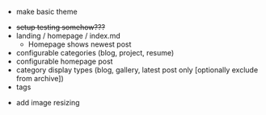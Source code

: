 * make basic theme
 - ~~setup testing somehow???~~
 - landing / homepage / index.md
   - Homepage shows newest post
 - configurable categories (blog, project, resume)
 - configurable homepage post
 - category display types (blog, gallery, latest post only [optionally exclude from archive])
 - tags 
* add image resizing
